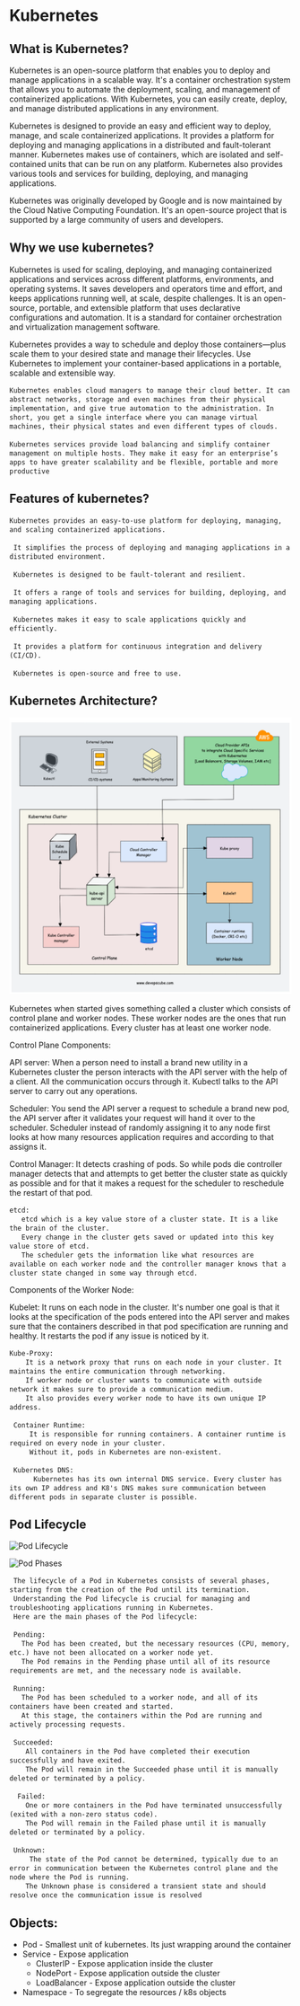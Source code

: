 # Kubernetes

## What is Kubernetes?
 Kubernetes is an open-source platform that enables you to deploy and manage applications in a scalable way. It's a container orchestration system that allows you to automate the deployment, scaling, and management of containerized applications. With Kubernetes, you can easily create, deploy, and manage distributed applications in any environment.

 Kubernetes is designed to provide an easy and efficient way to deploy, manage, and scale containerized applications. It provides a platform for deploying and managing applications in a distributed and fault-tolerant manner. Kubernetes makes use of containers, which are isolated and self-contained units that can be run on any platform. Kubernetes also provides various tools and services for building, deploying, and managing applications.

 Kubernetes was originally developed by Google and is now maintained by the Cloud Native Computing Foundation. It's an open-source project that is supported by a large community of users and developers.

## Why we use kubernetes?

   Kubernetes is used for scaling, deploying, and managing containerized applications and services across different platforms, environments, and operating systems. It saves developers and operators time and effort, and keeps applications running well, at scale, despite challenges. It is an open-source, portable, and extensible platform that uses declarative configurations and automation. It is a standard for container orchestration and virtualization management software.

   Kubernetes provides a way to schedule and deploy those containers—plus scale them to your desired state and manage their lifecycles. Use Kubernetes to implement your container-based applications in a portable, scalable and extensible way.

    Kubernetes enables cloud managers to manage their cloud better. It can abstract networks, storage and even machines from their physical implementation, and give true automation to the administration. In short, you get a single interface where you can manage virtual machines, their physical states and even different types of clouds.

    Kubernetes services provide load balancing and simplify container management on multiple hosts. They make it easy for an enterprise’s apps to have greater scalability and be flexible, portable and more productive


## Features of kubernetes?
    Kubernetes provides an easy-to-use platform for deploying, managing, and scaling containerized applications.
    
     It simplifies the process of deploying and managing applications in a distributed environment.

     Kubernetes is designed to be fault-tolerant and resilient.

     It offers a range of tools and services for building, deploying, and managing applications.

     Kubernetes makes it easy to scale applications quickly and efficiently.

     It provides a platform for continuous integration and delivery (CI/CD).

     Kubernetes is open-source and free to use.

   

## Kubernetes Architecture?

![Kubernetes Architecture](KubernetesArchitecture.png)



   Kubernetes when started gives something called a cluster which consists of control plane and worker nodes. 
   These worker nodes are the ones that run containerized applications. Every cluster has at least one worker node.

   Control Plane Components:

   API server:
       When a person need to install a brand new utility in a Kubernetes cluster the person interacts with the API server with the help of a client. All the communication occurs through it. Kubectl talks to the API server to carry out any operations.

   Scheduler:
       You send the API server a request to schedule a brand new pod, the API server after it validates your request will hand it over to the scheduler. Scheduler instead of randomly assigning it to any node first looks at how many resources application requires and according to that assigns it.

   Control Manager:
       It detects crashing of pods. So while pods die controller manager detects that and attempts to get better the cluster state as quickly as possible and for that it makes a request for the scheduler to reschedule the restart of that pod.
    
    etcd:
       etcd which is a key value store of a cluster state. It is a like the brain of the cluster. 
       Every change in the cluster gets saved or updated into this key value store of etcd. 
       The scheduler gets the information like what resources are available on each worker node and the controller manager knows that a cluster state changed in some way through etcd.
   
   Components of the Worker Node:

   Kubelet:
        It runs on each node in the cluster. It's number one goal is that it looks at the specification of the pods entered into the API server and makes sure that the containers described in that pod specification are running and healthy. It restarts the pod if any issue is noticed by it.

    Kube-Proxy:
        It is a network proxy that runs on each node in your cluster. It maintains the entire communication through networking. 
        If worker node or cluster wants to communicate with outside network it makes sure to provide a communication medium. 
        It also provides every worker node to have its own unique IP address.
     
     Container Runtime:
         It is responsible for running containers. A container runtime is required on every node in your cluster. 
         Without it, pods in Kubernetes are non-existent.

     Kubernetes DNS:
          Kubernetes has its own internal DNS service. Every cluster has its own IP address and K8's DNS makes sure communication between different pods in separate cluster is possible.



## Pod Lifecycle

![Pod Lifecycle](PodLifeCycle.png)

![Pod Phases](podPhases.png)

     The lifecycle of a Pod in Kubernetes consists of several phases, starting from the creation of the Pod until its termination.
     Understanding the Pod lifecycle is crucial for managing and troubleshooting applications running in Kubernetes. 
     Here are the main phases of the Pod lifecycle:

     Pending:
       The Pod has been created, but the necessary resources (CPU, memory, etc.) have not been allocated on a worker node yet.
       The Pod remains in the Pending phase until all of its resource requirements are met, and the necessary node is available.

     Running:
       The Pod has been scheduled to a worker node, and all of its containers have been created and started.
       At this stage, the containers within the Pod are running and actively processing requests.   
    
     Succeeded:
        All containers in the Pod have completed their execution successfully and have exited.
        The Pod will remain in the Succeeded phase until it is manually deleted or terminated by a policy.

      Failed:
        One or more containers in the Pod have terminated unsuccessfully (exited with a non-zero status code).
        The Pod will remain in the Failed phase until it is manually deleted or terminated by a policy.  
    
     Unknown:
         The state of the Pod cannot be determined, typically due to an error in communication between the Kubernetes control plane and the node where the Pod is running.
        The Unknown phase is considered a transient state and should resolve once the communication issue is resolved

## Objects:
- Pod - Smallest unit of kubernetes. Its just wrapping around the container
- Service - Expose application 
    - ClusterIP - Expose application inside the cluster
    - NodePort - Expose application outside the cluster
    - LoadBalancer - Expose application outside the cluster 
- Namespace -  To segregate the resources / k8s objects











